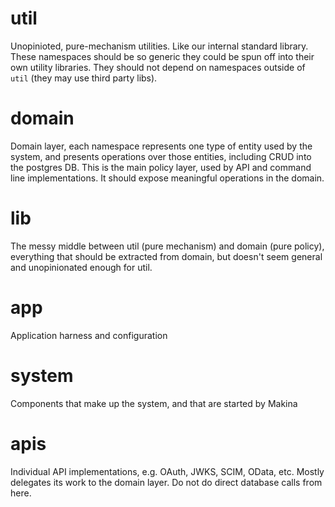 # util

Unopinioted, pure-mechanism utilities. Like our internal standard library. These
namespaces should be so generic they could be spun off into their own utility
libraries. They should not depend on namespaces outside of `util` (they may use
third party libs).

# domain

Domain layer, each namespace represents one type of entity used by the system,
and presents operations over those entities, including CRUD into the postgres
DB. This is the main policy layer, used by API and command line implementations.
It should expose meaningful operations in the domain.

# lib

The messy middle between util (pure mechanism) and domain (pure policy),
everything that should be extracted from domain, but doesn't seem general and
unopinionated enough for util.

# app

Application harness and configuration

# system

Components that make up the system, and that are started by Makina

# apis

Individual API implementations, e.g. OAuth, JWKS, SCIM, OData, etc. Mostly
delegates its work to the domain layer. Do not do direct database calls from
here.
